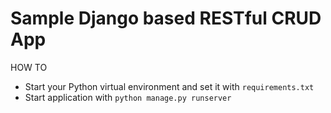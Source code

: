 # Sample Django based RESTful CRUD App

HOW TO

* Start your Python virtual environment and set it with `requirements.txt`
* Start application with `python manage.py runserver`